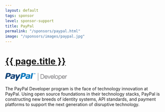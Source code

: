 ```yaml
---
layout: default
tags: sponsor
level: sponsor-support
title: PayPal
permalink: "/sponsors/paypal.html"
image: "/sponsors/images/paypal.jpg"
---
```


<h1 class="sponsor">
  <a href="{{page.permalink}}">{{ page.title }}</a>
</h1>

<img src="/sponsors/images/paypal.png" class="sponsor" />

The PayPal Developer program is the face of technology innovation at PayPal. Using open source foundations in their technology stacks, PayPal is constructing new breeds of identity systems, API standards, and payment platforms to support the next generation of disruptive technology.
